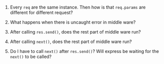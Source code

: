 1. Every `req` are the same instance. Then how is that `req.params` are different for different request?

2. What happens when there is uncaught error in middle ware?

3. After calling `res.send()`, does the rest part of middle ware run?

4. After calling `next()`, does the rest part of middle ware run?  

5. Do I have to call `next()` after `res.send()`? Will express be waiting for the `next()` to be called?
